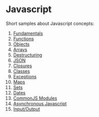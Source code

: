 
Javascript
==========

Short samples about Javascript concepts:

1. [Fundamentals](https://github.com/full-stack-bcn/samples/tree/master/javascript/fundamentals)
1. [Functions](https://github.com/full-stack-bcn/samples/tree/master/javascript/functions)
1. [Objects](https://github.com/full-stack-bcn/samples/tree/master/javascript/objects)
1. [Arrays](https://github.com/full-stack-bcn/samples/tree/master/javascript/arrays)
1. [Destructuring](https://github.com/full-stack-bcn/samples/tree/master/javascript/destructuring)
1. [JSON](https://github.com/full-stack-bcn/samples/tree/master/javascript/objects/JSON)
1. [Closures](https://github.com/full-stack-bcn/samples/tree/master/javascript/closures)
1. [Classes](https://github.com/full-stack-bcn/samples/tree/master/javascript/classes)
1. [Exceptions](https://github.com/full-stack-bcn/samples/tree/master/javascript/exceptions)
1. [Maps](https://github.com/full-stack-bcn/samples/tree/master/javascript/maps)
1. [Sets](https://github.com/full-stack-bcn/samples/tree/master/javascript/sets)
1. [Dates](https://github.com/full-stack-bcn/samples/tree/master/javascript/dates)
1. [CommonJS Modules](https://github.com/full-stack-bcn/samples/tree/master/javascript/commonjs-modules)
1. [Asynchronous Javascript](https://github.com/full-stack-bcn/samples/tree/master/javascript/async)
1. [Input/Output](https://github.com/full-stack-bcn/samples/tree/master/javascript/io)
